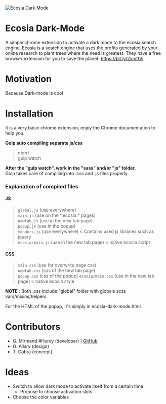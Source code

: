 ![Ecosia Dark Mode](https://i.ibb.co/VNpLj7m/banniere-ecosia-darkmode.png)
# Ecosia Dark-Mode

A simple chrome extension to activate a dark mode to the ecosia search engine. Ecosia is a search engine that uses the profits generated by your online research to plant trees where the need is greatest.
They have a free browser extension for you to save the planet: https://bit.ly/2xmtfVl

# Motivation

Because Dark-mode is cool

# Installation

It is a very basic chrome extension, enjoy the Chrome documentation to help you.

**Gulp auto compiling separate js/css**

> npm i  
gulp watch

**After the "gulp watch", work in the "sass" and/or "js" folder.**  
Gulp takes care of compiling into .css and .js files properly.  

### Explanation of compiled files
#### JS 
> `global.js` (use everywhere)  
> `main.js` (use on the \*.ecosia.* pages)  
> `newtab.js` (use in the new tab page)  
> `popup.js` (use in the popup)  
> `vendors.js` (use everywhere) < Contains used js libraries such as jquery  
> `ecosia/main.js` (use in the new tab page) < native ecosia script  

   
#### CSS 
> `main.css` (use for overwrite page css)  
> `newtab.css` (css of the new tab page)  
> `popup.css` (css of the popup)
> `ecosia/main.css` (use in the new tab page) < native ecosia style

**NOTE** : Both .css include "global" folder with globals scss vars/mixins/helpers

For the HTML of the popup, it's simply in ecosia-dark-mode.html

# Contributors

* G. Mirmand #Huroy (developer) | [GitHub](https://github.com/gmirmand)  
* G. Allary (design)
* T. Cobra (concept)

# Ideas

* Switch to allow dark mode to activate itself from a certain time
  * Propose to choose activation slots
* Choose the color variables
